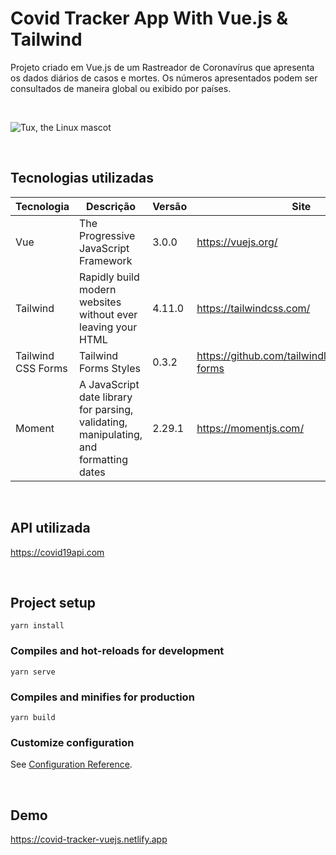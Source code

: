 # Covid Tracker App With Vue.js & Tailwind

Projeto criado em Vue.js de um Rastreador de Coronavírus que apresenta os dados diários de casos e mortes.
Os números apresentados podem ser consultados de maneira global ou exibido por países.

<br>

![Tux, the Linux mascot](src/assets/Demo-Covid-Track.gif)

<br>

## Tecnologias utilizadas
Tecnologia | Descrição | Versão | Site
------------ | ------------- | ------------ | ------------
Vue | The Progressive JavaScript Framework | 3.0.0 | https://vuejs.org/
Tailwind | Rapidly build modern websites without ever leaving your HTML | 4.11.0 | https://tailwindcss.com/
Tailwind CSS Forms  | Tailwind Forms Styles | 0.3.2 | https://github.com/tailwindlabs/tailwindcss-forms
Moment | A JavaScript date library for parsing, validating, manipulating, and formatting dates | 2.29.1 | https://momentjs.com/

<br>

## API utilizada

https://covid19api.com

<br>

## Project setup
```
yarn install
```

### Compiles and hot-reloads for development
```
yarn serve
```

### Compiles and minifies for production
```
yarn build
```

### Customize configuration
See [Configuration Reference](https://cli.vuejs.org/config/).

<br>

## Demo

https://covid-tracker-vuejs.netlify.app
